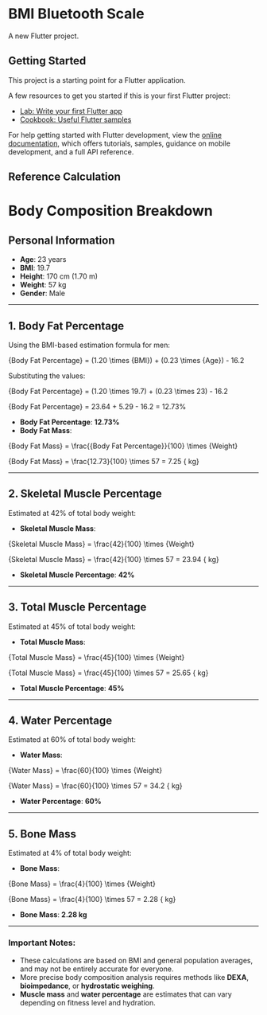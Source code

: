 # BMI Bluetooth Scale

A new Flutter project.

## Getting Started

This project is a starting point for a Flutter application.

A few resources to get you started if this is your first Flutter project:

- [Lab: Write your first Flutter app](https://docs.flutter.dev/get-started/codelab)
- [Cookbook: Useful Flutter samples](https://docs.flutter.dev/cookbook)

For help getting started with Flutter development, view the
[online documentation](https://docs.flutter.dev/), which offers tutorials,
samples, guidance on mobile development, and a full API reference.

## Reference Calculation

# Body Composition Breakdown

## Personal Information

- **Age**: 23 years
- **BMI**: 19.7
- **Height**: 170 cm (1.70 m)
- **Weight**: 57 kg
- **Gender**: Male

---

## 1. **Body Fat Percentage**

Using the BMI-based estimation formula for men:

{Body Fat Percentage} = (1.20 \times {BMI}) + (0.23 \times {Age}) - 16.2

Substituting the values:

{Body Fat Percentage} = (1.20 \times 19.7) + (0.23 \times 23) - 16.2

{Body Fat Percentage} = 23.64 + 5.29 - 16.2 = 12.73\%

- **Body Fat Percentage**: **12.73%**
- **Body Fat Mass**:

{Body Fat Mass} = \frac{{Body Fat Percentage}}{100} \times {Weight}

{Body Fat Mass} = \frac{12.73}{100} \times 57 = 7.25 { kg}

---

## 2. **Skeletal Muscle Percentage**

Estimated at 42% of total body weight:

- **Skeletal Muscle Mass**:

{Skeletal Muscle Mass} = \frac{42}{100} \times {Weight}

{Skeletal Muscle Mass} = \frac{42}{100} \times 57 = 23.94 { kg}

- **Skeletal Muscle Percentage**: **42%**

---

## 3. **Total Muscle Percentage**

Estimated at 45% of total body weight:

- **Total Muscle Mass**:

{Total Muscle Mass} = \frac{45}{100} \times {Weight}

{Total Muscle Mass} = \frac{45}{100} \times 57 = 25.65 { kg}

- **Total Muscle Percentage**: **45%**

---

## 4. **Water Percentage**

Estimated at 60% of total body weight:

- **Water Mass**:

{Water Mass} = \frac{60}{100} \times {Weight}

{Water Mass} = \frac{60}{100} \times 57 = 34.2 { kg}

- **Water Percentage**: **60%**

---

## 5. **Bone Mass**

Estimated at 4% of total body weight:

- **Bone Mass**:

{Bone Mass} = \frac{4}{100} \times {Weight}

{Bone Mass} = \frac{4}{100} \times 57 = 2.28 { kg}

- **Bone Mass**: **2.28 kg**

---

### **Important Notes:**

- These calculations are based on BMI and general population averages, and may not be entirely accurate for everyone.
- More precise body composition analysis requires methods like **DEXA**, **bioimpedance**, or **hydrostatic weighing**.
- **Muscle mass** and **water percentage** are estimates that can vary depending on fitness level and hydration.
